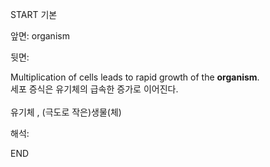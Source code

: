 START
기본

앞면:
organism


뒷면:
<div>Multiplication of cells leads to rapid growth of the <strong>organism</strong>. </div><div>세포 증식은 유기체의 급속한 증가로 이어진다.<br><br>유기체 , (극도로 작은)생물(체)</div>


해석:

END